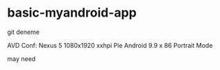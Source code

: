 # basic-myandroid-app
git deneme


AVD Conf: 
Nexus 5 
	1080x1920 xxhpi 
			Pie Android 9.9 x 86 
						Portrait Mode 

may need
